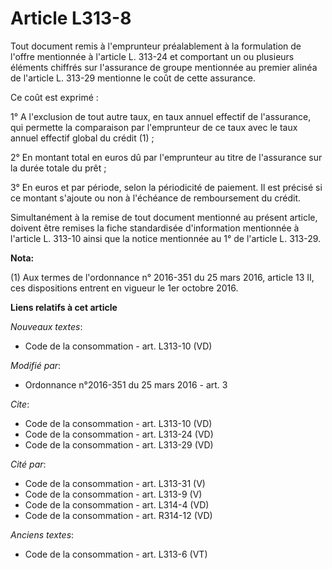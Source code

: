# Article L313-8

Tout document remis à l'emprunteur préalablement à la formulation de l'offre mentionnée à l'article L. 313-24 et comportant
un ou plusieurs éléments chiffrés sur l'assurance de groupe mentionnée au premier alinéa de l'article L. 313-29 mentionne le
coût de cette assurance. 

Ce coût est exprimé : 

1° A l'exclusion de tout autre taux, en taux annuel effectif de l'assurance, qui permette la comparaison par l'emprunteur de
ce taux avec le taux annuel effectif global du crédit (1) ; 

2° En montant total en euros dû par l'emprunteur au titre de l'assurance sur la durée totale du prêt ; 

3° En euros et par période, selon la périodicité de paiement. Il est précisé si ce montant s'ajoute ou non à l'échéance de
remboursement du crédit. 

Simultanément à la remise de tout document mentionné au présent article, doivent être remises la fiche standardisée
d'information mentionnée à l'article L. 313-10 ainsi que la notice mentionnée au 1° de l'article L. 313-29.

**Nota:**

(1) Aux termes de l'ordonnance n° 2016-351 du 25 mars 2016, article  13 II, ces dispositions entrent en vigueur le 1er
octobre 2016.

**Liens relatifs à cet article**

_Nouveaux textes_:

  - Code de la consommation - art. L313-10 (VD)

_Modifié par_:

  - Ordonnance n°2016-351 du 25 mars 2016 - art. 3

_Cite_:

  - Code de la consommation - art. L313-10 (VD)
  - Code de la consommation - art. L313-24 (VD)
  - Code de la consommation - art. L313-29 (VD)

_Cité par_:

  - Code de la consommation - art. L313-31 (V)
  - Code de la consommation - art. L313-9 (V)
  - Code de la consommation - art. L314-4 (VD)
  - Code de la consommation - art. R314-12 (VD)

_Anciens textes_:

  - Code de la consommation - art. L313-6 (VT)
